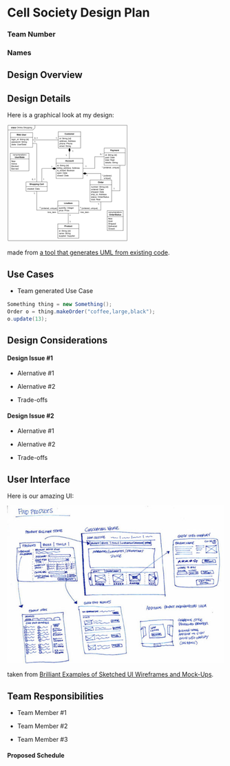 # Cell Society Design Plan
### Team Number
### Names


## Design Overview


## Design Details

Here is a graphical look at my design:

![This is cool, too bad you can't see it](images/online-shopping-uml-example.png "An initial UI")

made from [a tool that generates UML from existing code](http://staruml.io/).


## Use Cases

 * Team generated Use Case
 ```java
 Something thing = new Something();
 Order o = thing.makeOrder("coffee,large,black");
 o.update(13);
 ```


## Design Considerations

#### Design Issue #1

 * Alernative #1

 * Alernative #2

 * Trade-offs


#### Design Issue #2

 * Alernative #1

 * Alernative #2

 * Trade-offs



## User Interface

Here is our amazing UI:

![This is cool, too bad you can't see it](images/29-sketched-ui-wireframe.jpg "An alternate design")

taken from [Brilliant Examples of Sketched UI Wireframes and Mock-Ups](https://onextrapixel.com/40-brilliant-examples-of-sketched-ui-wireframes-and-mock-ups/).


## Team Responsibilities

 * Team Member #1

 * Team Member #2

 * Team Member #3


#### Proposed Schedule
